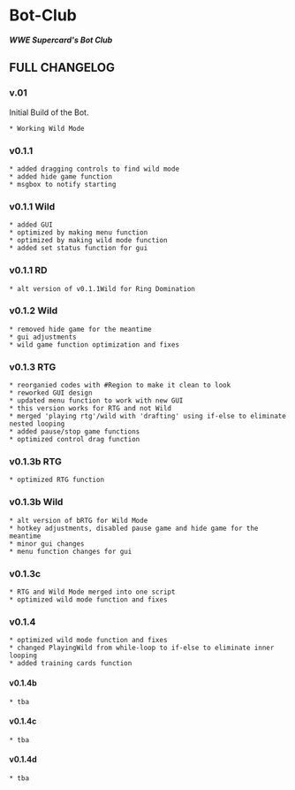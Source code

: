 # Bot-Club
***WWE Supercard's Bot Club***

## FULL CHANGELOG

### v.01

Initial Build of the Bot.
```
* Working Wild Mode
```
### v0.1.1
```
* added dragging controls to find wild mode
* added hide game function
* msgbox to notify starting
```

### v0.1.1 Wild
```
* added GUI
* optimized by making menu function
* optimized by making wild mode function
* added set status function for gui
```

### v0.1.1 RD
```
* alt version of v0.1.1Wild for Ring Domination
```

### v0.1.2 Wild
```
* removed hide game for the meantime
* gui adjustments
* wild game function optimization and fixes
```

### v0.1.3 RTG
```
* reorganied codes with #Region to make it clean to look
* reworked GUI design
* updated menu function to work with new GUI
* this version works for RTG and not Wild
* merged 'playing rtg'/wild with 'drafting' using if-else to eliminate nested looping
* added pause/stop game functions
* optimized control drag function
```

### v0.1.3b RTG
```
* optimized RTG function
```

### v0.1.3b Wild
```
* alt version of bRTG for Wild Mode
* hotkey adjustments, disabled pause game and hide game for the meantime
* minor gui changes
* menu function changes for gui
```

### v0.1.3c
```
* RTG and Wild Mode merged into one script
* optimized wild mode function and fixes
```

### v0.1.4
```
* optimized wild mode function and fixes
* changed PlayingWild from while-loop to if-else to eliminate inner looping
* added training cards function
```

#### v0.1.4b
```
* tba
```

#### v0.1.4c
```
* tba
```

#### v0.1.4d
```
* tba
```
